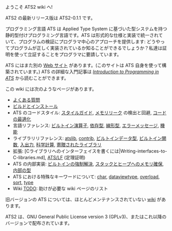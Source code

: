 ようこそ ATS2 wiki へ!

ATS2 の最新リリース版は ATS2-0.1.1 です。

プログラミング言語 ATS は Applied Type System に基づいた型システムを持つ静的型付けプログラミング言語です。ATS
は形式的な仕様と実装で統一されていて、プログラムの検証にプログラマ中心のアプローチを提供します:
どうやってプログラムが正しく実装されているか知ることができるでしょうか？私達は証明を使って立証することをプログラマに要請しています。

ATS にはまた別の [Web サイト][1] があります。(このサイトは ATS 自身を使って構築されています。) ATS の詳細な入門記事は
*[Introduction to Programming in ATS][2]* から読むことができます。

この wiki には次のようなページがあります。

- [よくある質問](Frequently-asked-questions.md)
- [ビルドとインストール](Building-and-installing.md)
- ATS のコードスタイル: [スタイルガイド](Style-guide.md), [メモリリーク](Memory-leaks.md) の検出と回避,
[コードの最適化](Code-optimization.md)
- 言語リファレンス: [ビルトイン演算子](Built-in-operators.md), [依存型](Dependent-types.md),
[線形型](Linear-types.md), [エラーメッセージ](Error-messages.md), [機能](features.md)
- ライブラリリファレンス: [atslib](atslib.md), [contrib](contrib.md),
[ビルトインデータ型](Built-in-datatypes.md), [ビルトイン関数](Built-in-functions.md),
[入出力](Input-and-output.md), [科学計算](Scientific-Computing.md),
[寄贈されたライブラリ](Contributed-Libraries.md)
- 拡張: [Cライブラリへのインターフェイスを書くには|Writing-interfaces-to-C-libraries.md],
[ATS/LF](ATS-LF.md) (定理証明)
- ATS の内部実装: [ビルトインの強制解決](Built-in-constraint-solving.md),
[スタックとヒープへのメモリ確保](Stack-and-heap-allocation.md), [内部の型](Internal-types.md)
- ATS における特殊なキーワードについて: [char](char.md), [dataviewtype](dataviewtype.md),
[overload](overload.md), [sort](sort.md), [type](type.md)
- Wiki [TODO](TODO.md): 助けが必要な wiki ページのリスト
 
旧バージョンの ATS については、ほとんどメンテナンスされていない [wiki][3] があります。

ATS2 は、GNU General Public License version 3 (GPLv3)、またはこれ以降のバージョンで配布されています。

[1]: http://www.ats-lang.org/
[2]: http://www.ats-lang.org/DOCUMENT/INT2PROGINATS/HTML/book1.html
[3]: https://sourceforge.net/p/ats-lang/wiki/Home/
